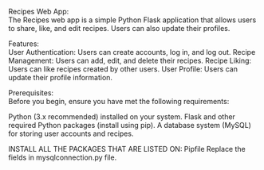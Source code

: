 Recipes Web App:  
The Recipes web app is a simple Python Flask application that allows users to share, like, and edit recipes. Users can also update their profiles.

Features:  
User Authentication: Users can create accounts, log in, and log out.
Recipe Management: Users can add, edit, and delete their recipes.
Recipe Liking: Users can like recipes created by other users.
User Profile: Users can update their profile information.


Prerequisites:  
Before you begin, ensure you have met the following requirements:


Python (3.x recommended) installed on your system.
Flask and other required Python packages (install using pip).
A database system (MySQL) for storing user accounts and recipes.


INSTALL ALL THE PACKAGES THAT ARE LISTED ON: Pipfile
Replace the fields in mysqlconnection.py file.
